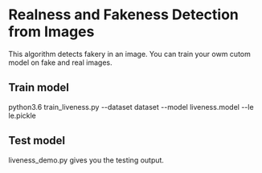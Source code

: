 # Realness and Fakeness Detection from Images

This algorithm detects fakery in an image. You can train your owm cutom model on fake and real images.

## Train model 

  python3.6 train_liveness.py --dataset dataset --model liveness.model --le le.pickle

## Test model 
liveness_demo.py gives you the testing output. 
